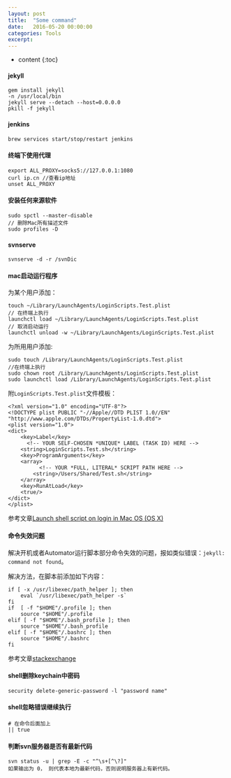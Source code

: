 ```yaml
---
layout: post
title:  "Some command"
date:   2016-05-20 00:00:00
categories: Tools
excerpt: 
---
```


* content
{:toc}


#### jekyll

````
gem install jekyll
-n /usr/local/bin
jekyll serve --detach --host=0.0.0.0
pkill -f jekyll
````

#### jenkins

````
brew services start/stop/restart jenkins
````

#### 终端下使用代理

````
export ALL_PROXY=socks5://127.0.0.1:1080
curl ip.cn //查看ip地址
unset ALL_PROXY
````

#### 安装任何来源软件

````
sudo spctl --master-disable
// 删除Mac所有描述文件
sudo profiles -D
````

#### svnserve

````
svnserve -d -r /svnDic
````

#### mac启动运行程序

为某个用户添加：

````
touch ~/Library/LaunchAgents/LoginScripts.Test.plist
// 在终端上执行
launchctl load ~/Library/LaunchAgents/LoginScripts.Test.plist
// 取消启动运行
launchctl unload -w ~/Library/LaunchAgents/LoginScripts.Test.plist
````

为所用用户添加:

````
sudo touch /Library/LaunchAgents/LoginScripts.Test.plist
//在终端上执行
sudo chown root /Library/LaunchAgents/LoginScripts.Test.plist
sudo launchctl load /Library/LaunchAgents/LoginScripts.Test.plist
````

附`LoginScripts.Test.plist`文件模板：

````
<?xml version="1.0" encoding="UTF-8"?>
<!DOCTYPE plist PUBLIC "-//Apple//DTD PLIST 1.0//EN" "http://www.apple.com/DTDs/PropertyList-1.0.dtd">
<plist version="1.0">
<dict>
    <key>Label</key>
      <!-- YOUR SELF-CHOSEN *UNIQUE* LABEL (TASK ID) HERE -->
    <string>LoginScripts.Test.sh</string>
    <key>ProgramArguments</key>
    <array>
          <!-- YOUR *FULL, LITERAL* SCRIPT PATH HERE -->
        <string>/Users/Shared/Test.sh</string>
    </array>
    <key>RunAtLoad</key>
    <true/>
</dict>
</plist>
````

参考文章[Launch shell script on login in Mac OS (OS X)](https://stackoverflow.com/questions/22842016/launch-shell-script-on-login-in-mac-os-os-x?noredirect=1)

#### 命令失效问题

解决开机或者Automator运行脚本部分命令失效的问题，报如类似错误：`jekyll: command not found`。

解决方法，在脚本前添加如下内容：

````
if [ -x /usr/libexec/path_helper ]; then
    eval `/usr/libexec/path_helper -s`
fi
if  [ -f "$HOME"/.profile ]; then
    source "$HOME"/.profile
elif [ -f "$HOME"/.bash_profile ]; then
    source "$HOME"/.bash_profile
elif [ -f "$HOME"/.bashrc ]; then
    source "$HOME"/.bashrc
fi
````

参考文章[stackexchange](https://apple.stackexchange.com/a/192645)

#### shell删除keychain中密码

````
security delete-generic-password -l "password name"
````


#### shell忽略错误继续执行

````
# 在命令后面加上
|| true
````

#### 判断svn服务器是否有最新代码

````
svn status -u | grep -E -c "^\s+[^\?]"
如果输出为 0， 则代表本地为最新代码，否则说明服务器上有新代码。
````